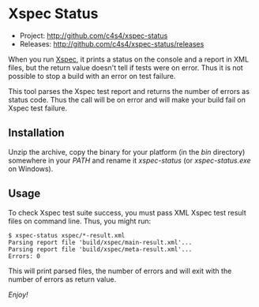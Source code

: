 Xspec Status
============

- Project:  <http://github.com/c4s4/xspec-status>
- Releases: <http://github.com/c4s4/xspec-status/releases>

When you run [Xspec](https://github.com/expath/xspec), it prints a status on
the console and a report in XML files, but the return value doesn't tell if
tests were on error. Thus it is not possible to stop a build with an error
on test failure.

This tool parses the Xspec test report and returns the number of errors as
status code. Thus the call will be on error and will make your build fail
on Xspec test failure.

Installation
------------

Unzip the archive, copy the binary for your platform (in the *bin* directory)
somewhere in your *PATH* and rename it *xspec-status* (or *xspec-status.exe*
on Windows).

Usage
-----

To check Xspec test suite success, you must pass XML Xspec test result files on
command line. Thus, you might run:

    $ xspec-status xspec/*-result.xml
    Parsing report file 'build/xspec/main-result.xml'...
    Parsing report file 'build/xspec/meta-result.xml'...
    Errors: 0

This will print parsed files, the number of errors and will exit with the
number of errors as return value.

*Enjoy!*
